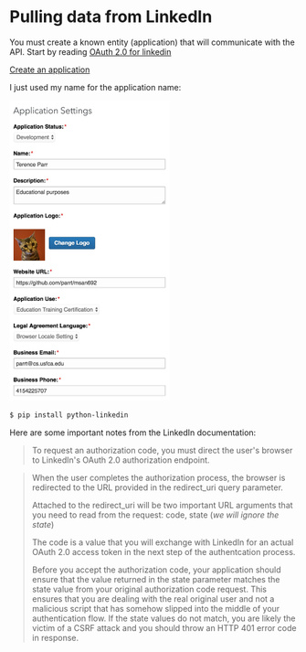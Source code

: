 # Pulling data from LinkedIn

You must create a known entity (application) that will communicate with the API. Start by reading [OAuth 2.0 for linkedin](https://developer.linkedin.com/docs/oauth2)

[Create an application](https://www.linkedin.com/secure/developer?newapp=)

I just used my name for the application name:

<img src="figures/linkedin-app-settings.png" width=280>


```bash
$ pip install python-linkedin
```

Here are some important notes from the LinkedIn documentation:
 
> To request an authorization code, you must direct the user's browser to LinkedIn's OAuth 2.0 authorization endpoint.

> When the user completes the authorization process, the browser is redirected to the URL provided in the redirect_uri query parameter.
> 
> Attached to the redirect_uri will be two important URL arguments that you need to read from the request: code, state (*we will ignore the state*)
> 
> The code is a value that you will exchange with LinkedIn for an actual OAuth 2.0 access token in the next step of the authentcation process.
> 
> Before you accept the authorization code, your application should ensure that the value returned in the state parameter matches the state value from your original authorization code request. This ensures that you are dealing with the real original user and not a malicious script that has somehow slipped into the middle of your authentication flow.  If the state values do not match, you are likely the victim of a CSRF attack and you should throw an HTTP 401 error code in response.